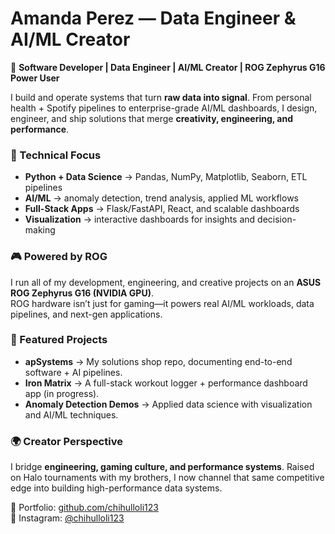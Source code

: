 # Amanda Perez — Data Engineer & AI/ML Creator  

🚀 **Software Developer | Data Engineer | AI/ML Creator | ROG Zephyrus G16 Power User**  

I build and operate systems that turn **raw data into signal**. From personal health + Spotify pipelines to enterprise-grade AI/ML dashboards, I design, engineer, and ship solutions that merge **creativity, engineering, and performance**.  

### 🔧 Technical Focus  
- **Python + Data Science** → Pandas, NumPy, Matplotlib, Seaborn, ETL pipelines  
- **AI/ML** → anomaly detection, trend analysis, applied ML workflows  
- **Full-Stack Apps** → Flask/FastAPI, React, and scalable dashboards  
- **Visualization** → interactive dashboards for insights and decision-making  

### 🎮 Powered by ROG  
I run all of my development, engineering, and creative projects on an **ASUS ROG Zephyrus G16 (NVIDIA GPU)**.  
ROG hardware isn’t just for gaming—it powers real AI/ML workloads, data pipelines, and next-gen applications.  

### 📂 Featured Projects  
- **apSystems** → My solutions shop repo, documenting end-to-end software + AI pipelines.  
- **Iron Matrix** → A full-stack workout logger + performance dashboard app (in progress).  
- **Anomaly Detection Demos** → Applied data science with visualization and AI/ML techniques.  

### 🌍 Creator Perspective  
I bridge **engineering, gaming culture, and performance systems**. Raised on Halo tournaments with my brothers, I now channel that same competitive edge into building high-performance data systems.  

📌 Portfolio: [github.com/chihulloli123](https://github.com/chihulloli123)  
📸 Instagram: [@chihulloli123](https://www.instagram.com/chihulloli123/)  
